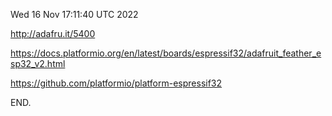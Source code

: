 Wed 16 Nov 17:11:40 UTC 2022

  http://adafru.it/5400

  https://docs.platformio.org/en/latest/boards/espressif32/adafruit_feather_esp32_v2.html

  https://github.com/platformio/platform-espressif32

END.
